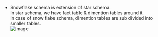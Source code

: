 - Snowflake schema is extension of star schema.</br>
  In star schema, we have fact table & dimention tables around it.</br>
  In case of snow flake schema, dimention tables are sub divided into smaller tables.</br>
  ![image](https://github.com/user-attachments/assets/227339ed-3165-45f4-9ae4-2d27d708ab56)

